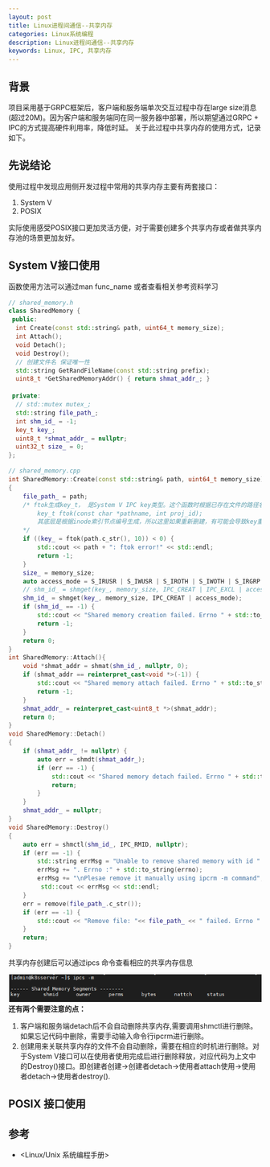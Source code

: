```yaml
---
layout: post
title: Linux进程间通信--共享内存
categories: Linux系统编程
description: Linux进程间通信--共享内存
keywords: Linux, IPC, 共享内存
---
```


## 背景
项目采用基于GRPC框架后，客户端和服务端单次交互过程中存在large size消息(超过20M)。因为客户端和服务端同在同一服务器中部署，所以期望通过GRPC + IPC的方式提高硬件利用率，降低时延。
关于此过程中共享内存的使用方式，记录如下。

## 先说结论
使用过程中发现应用侧开发过程中常用的共享内存主要有两套接口：

1. System V 
2. POSIX

实际使用感受POSIX接口更加灵活方便，对于需要创建多个共享内存或者做共享内存池的场景更加友好。

## System V接口使用

函数使用方法可以通过man func_name 或者查看相关参考资料学习

```c++
// shared_memory.h
class SharedMemory {
 public:
  int Create(const std::string& path, uint64_t memory_size);
  int Attach();
  void Detach();
  void Destroy();
  // 创建文件名 保证唯一性
  std::string GetRandFileName(const std::string prefix);
  uint8_t *GetSharedMemoryAddr() { return shmat_addr_; }

 private:
  // std::mutex mutex_;
  std::string file_path_;
  int shm_id_ = -1;
  key_t key_;
  uint8_t *shmat_addr_ = nullptr;
  uint32_t size_ = 0;
};
```

```c++
// shared_memory.cpp
int SharedMemory::Create(const std::string& path, uint64_t memory_size)
{
    file_path_ = path;
    /* ftok生成key_t， 是System V IPC key类型。这个函数时根据已存在文件的路径名和proj_id 的8bit有效位生成key。
	    key_t ftok(const char *pathname, int proj_id);
	    其底层是根据inode索引节点编号生成，所以这里如果重新删建，有可能会导致key重复。
    */
    if ((key_ = ftok(path.c_str(), 10)) < 0) { 
        std::cout << path + ": ftok error!" << std::endl;
        return -1;
    }
    size_ = memory_size;
    auto access_mode = S_IRUSR | S_IWUSR | S_IROTH | S_IWOTH | S_IRGRP | S_IWGRP;
    // shm_id_ = shmget(key_, memory_size, IPC_CREAT | IPC_EXCL | access_mode);
    shm_id_ = shmget(key_, memory_size, IPC_CREAT | access_mode);
    if (shm_id_ == -1) {
        std::cout << "Shared memory creation failed. Errno " + std::to_string(errno) << std::endl;
        return -1;
    }
    return 0;
}
int SharedMemory::Attach(){
    void *shmat_addr = shmat(shm_id_, nullptr, 0);
    if (shmat_addr == reinterpret_cast<void *>(-1)) {
        std::cout << "Shared memory attach failed. Errno " + std::to_string(errno) << std::endl;
        return -1;
    }
    shmat_addr_ = reinterpret_cast<uint8_t *>(shmat_addr);
    return 0;
}
void SharedMemory::Detach()
{
    if (shmat_addr_ != nullptr) {
        auto err = shmdt(shmat_addr_);
        if (err == -1) {
            std::cout << "Shared memory detach failed. Errno " + std::to_string(errno) << std::endl;
            return;
        }
    }
    shmat_addr_ = nullptr;
}
void SharedMemory::Destroy()
{
    auto err = shmctl(shm_id_, IPC_RMID, nullptr);
    if (err == -1) {
        std::string errMsg = "Unable to remove shared memory with id " + std::to_string(shm_id_);
        errMsg += ". Errno :" + std::to_string(errno);
        errMsg += "\nPlesae remove it manually using ipcrm -m command";
         std::cout << errMsg << std::endl;
    }
    err = remove(file_path_.c_str());
    if (err == -1) {
        std::cout << "Remove file: "<< file_path_ << " failed. Errno " + std::to_string(errno) << std::endl;
    }
    return;
}

```

共享内存创建后可以通过ipcs 命令查看相应的共享内存信息

![image-20221205101152323](/images/posts/shared_mem/image-20221205101152323.png)
**还有两个需要注意的点：**
1. 客户端和服务端detach后不会自动删除共享内存,需要调用shmctl进行删除。如果忘记代码中删除，需要手动输入命令行ipcrm进行删除。
2. 创建用来关联共享内存的文件不会自动删除，需要在相应的时机进行删除。对于System V接口可以在使用者使用完成后进行删除释放，对应代码为上文中的Destroy()接口。即创建者创建->创建者detach->使用者attach使用->使用者detach->使用者destroy().


## POSIX 接口使用



## 参考

- <Linux/Unix 系统编程手册>
